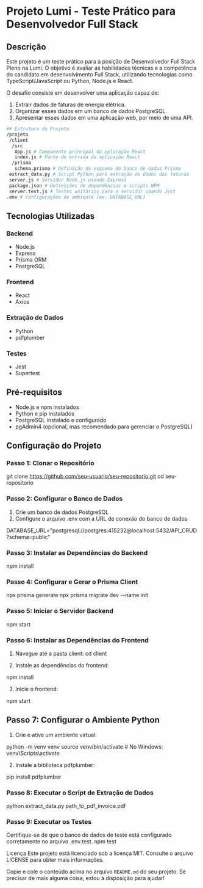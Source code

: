 # Projeto Lumi - Teste Prático para Desenvolvedor Full Stack

## Descrição

Este projeto é um teste prático para a posição de Desenvolvedor Full Stack Pleno na Lumi. O objetivo é avaliar as habilidades técnicas e a competência do candidato em desenvolvimento Full Stack, utilizando tecnologias como TypeScript/JavaScript ou Python, Node.js e React.

O desafio consiste em desenvolver uma aplicação capaz de:
1. Extrair dados de faturas de energia elétrica.
2. Organizar esses dados em um banco de dados PostgreSQL.
3. Apresentar esses dados em uma aplicação web, por meio de uma API.

```bash
## Estrutura do Projeto
/projeto
 /client
  /src
   App.js # Componente principal da aplicação React
   index.js # Ponto de entrada da aplicação React
  /prisma
   schema.prisma # Definição do esquema do banco de dados Prisma
 extract_data.py # Script Python para extração de dados das faturas
 server.js # Servidor Node.js usando Express
 package.json # Definições de dependências e scripts NPM
 server.test.js # Testes unitários para o servidor usando Jest
.env # Configurações de ambiente (ex. DATABASE_URL) 
 ``` 


## Tecnologias Utilizadas

### Backend
- Node.js
- Express
- Prisma ORM
- PostgreSQL

### Frontend
- React
- Axios

### Extração de Dados
- Python
- pdfplumber

### Testes
- Jest
- Supertest

## Pré-requisitos

- Node.js e npm instalados
- Python e pip instalados
- PostgreSQL instalado e configurado
- pgAdmin4 (opcional, mas recomendado para gerenciar o PostgreSQL)

## Configuração do Projeto


### Passo 1: Clonar o Repositório

git clone https://github.com/seu-usuario/seu-repositorio.git
cd seu-repositorio


### Passo 2: Configurar o Banco de Dados
1. Crie um banco de dados PostgreSQL
2. Configure o arquivo .env com a URL de conexão do banco de dados

DATABASE_URL="postgresql://postgres:415232@localhost:5432/API_CRUD?schema=public"

### Passo 3: Instalar as Dependências do Backend

npm install

### Passo 4: Configurar e Gerar o Prisma Client

npx prisma generate
npx prisma migrate dev --name init

### Passo 5: Iniciar o Servidor Backend

npm start

### Passo 6: Instalar as Dependências do Frontend

1. Navegue até a pasta client:
cd client

2. Instale as dependências do frontend:

npm install

3. Inicie o frontend:

npm start

## Passo 7: Configurar o Ambiente Python
1. Crie e ative um ambiente virtual:

python -m venv venv
source venv/bin/activate  # No Windows: venv\Scripts\activate

2. Instale a biblioteca pdfplumber:

pip install pdfplumber

### Passo 8: Executar o Script de Extração de Dados


python extract_data.py path_to_pdf_invoice.pdf

### Passo 9: Executar os Testes

Certifique-se de que o banco de dados de teste está configurado corretamente no arquivo .env.test.
npm test

Licença
Este projeto está licenciado sob a licença MIT. Consulte o arquivo LICENSE para obter mais informações.

Copie e cole o conteúdo acima no arquivo `README.md` do seu projeto. Se precisar de mais alguma coisa, estou à disposição para ajudar!
